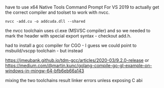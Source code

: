 have to use x64 Native Tools Command Prompt For VS 2019 to actually get the correct compiler and toolset to work with nvcc.

```
nvcc -add.cu -o addcuda.dll --shared
```
the nvcc toolchain uses cl.exe (MSVSC compiler) and so we needed to mark the header with special export syntax - checkout add.h.



had to install a gcc compiler for CGO - I guess we could point to msbuild/vscpp toolchain - but instead

https://jmeubank.github.io/tdm-gcc/articles/2020-03/9.2.0-release
or
https://medium.com/@martin.kunc/golang-compile-go-gl-example-on-windows-in-mingw-64-bfb6eb66a143

mixing the two toolchains result linker errors unless exposing C abi



